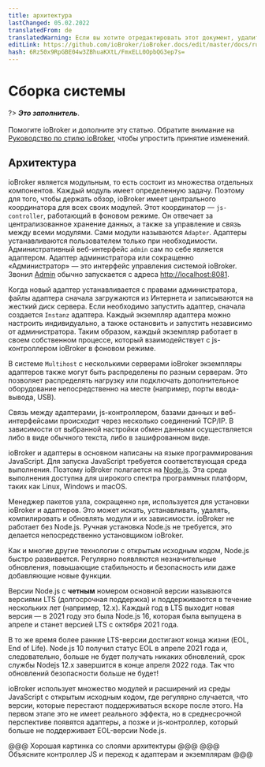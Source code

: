 ```yaml
---
title: архитектура
lastChanged: 05.02.2022
translatedFrom: de
translatedWarning: Если вы хотите отредактировать этот документ, удалите поле «translationFrom», в противном случае этот документ будет снова автоматически переведен
editLink: https://github.com/ioBroker/ioBroker.docs/edit/master/docs/ru/basics/architecture.md
hash: 6Rz50x9RpGBE04w3ZBhuaKXtL/FmxELL0OpbQG3ep7s=
---
```

# Сборка системы
?> ***Это заполнитель***.<br><br> Помогите ioBroker и дополните эту статью. Обратите внимание на [Руководство по стилю ioBroker](https://www.iobroker.net/#de/documentation/community/styleguidedoc.md), чтобы упростить принятие изменений.

## Архитектура
ioBroker является модульным, то есть состоит из множества отдельных компонентов. Каждый модуль имеет определенную задачу. Поэтому для того, чтобы держать обзор, ioBroker имеет центрального координатора для всех своих модулей. Этот координатор — `js-controller`, работающий в фоновом режиме. Он отвечает за централизованное хранение данных, а также за управление и связь между всеми модулями. Сами модули называются `Adapter`. Адаптеры устанавливаются пользователем только при необходимости. Административный веб-интерфейс `admin` сам по себе является адаптером. Адаптер администратора или сокращенно «Администратор» — это интерфейс управления системой ioBroker. Звонил [Admin](https://www.iobroker.net/#de/documentation/admin/README.md) обычно запускается с адреса [http://localhost:8081](http://localhost:8081).

Когда новый адаптер устанавливается с правами администратора, файлы адаптера сначала загружаются из Интернета и записываются на жесткий диск сервера. Если необходимо запустить адаптер, сначала создается `Instanz` адаптера. Каждый экземпляр адаптера можно настроить индивидуально, а также остановить и запустить независимо от администратора. Таким образом, каждый экземпляр работает в своем собственном процессе, который взаимодействует с js-контроллером ioBroker в фоновом режиме.

В системе `Multihost` с несколькими серверами ioBroker экземпляры адаптеров также могут быть распределены по разным серверам. Это позволяет распределять нагрузку или подключать дополнительное оборудование непосредственно на месте (например, порты ввода-вывода, USB).

Связь между адаптерами, js-контроллером, базами данных и веб-интерфейсами происходит через несколько соединений TCP/IP. В зависимости от выбранной настройки обмен данными осуществляется либо в виде обычного текста, либо в зашифрованном виде.

ioBroker и адаптеры в основном написаны на языке программирования JavaScript. Для запуска JavaScript требуется соответствующая среда выполнения. Поэтому ioBroker полагается на [Node.js](https://github.com/nodesource/distributions#installation-instructions). Эта среда выполнения доступна для широкого спектра программных платформ, таких как Linux, Windows и macOS.

Менеджер пакетов узла, сокращенно `npm`, используется для установки ioBroker и адаптеров. Это может искать, устанавливать, удалять, компилировать и обновлять модули и их зависимости.
ioBroker не работает без Node.js. Ручная установка Node.js не требуется, это делается непосредственно установщиком ioBroker.

Как и многие другие технологии с открытым исходным кодом, Node.js быстро развивается. Регулярно появляются незначительные обновления, повышающие стабильность и безопасность или даже добавляющие новые функции.

Версии Node.js с **четным** номером основной версии называются версиями LTS (долгосрочная поддержка) и поддерживаются в течение нескольких лет (например, 12.x). Каждый год в LTS выходит новая версия — в 2021 году это была Node.js 16, которая была выпущена в апреле и станет версией LTS с октября 2021 года.

В то же время более ранние LTS-версии достигают конца жизни (EOL, End of Life). Node.js 10 получил статус EOL в апреле 2021 года и, следовательно, больше не будет получать никаких обновлений, срок службы Nodejs 12.x завершится в конце апреля 2022 года. Так что обновлений безопасности больше не будет!

ioBroker использует множество модулей и расширений из среды JavaScript с открытым исходным кодом, где регулярно случается, что версии, которые перестают поддерживаться вскоре после этого. На первом этапе это не имеет реального эффекта, но в среднесрочной перспективе появятся адаптеры, а позже и js-контроллер, который больше не поддерживает EOL-версии Node.js.

@@@ Хорошая картинка со слоями архитектуры @@@ @@@ Объясните контроллер JS и переход к адаптерам и экземплярам @@@